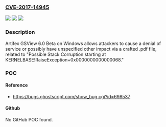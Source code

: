 ### [CVE-2017-14945](https://cve.mitre.org/cgi-bin/cvename.cgi?name=CVE-2017-14945)
![](https://img.shields.io/static/v1?label=Product&message=n%2Fa&color=blue)
![](https://img.shields.io/static/v1?label=Version&message=n%2Fa&color=blue)
![](https://img.shields.io/static/v1?label=Vulnerability&message=n%2Fa&color=brighgreen)

### Description

Artifex GSView 6.0 Beta on Windows allows attackers to cause a denial of service or possibly have unspecified other impact via a crafted .pdf file, related to "Possible Stack Corruption starting at KERNELBASE!RaiseException+0x0000000000000068."

### POC

#### Reference
- https://bugs.ghostscript.com/show_bug.cgi?id=698537

#### Github
No GitHub POC found.

